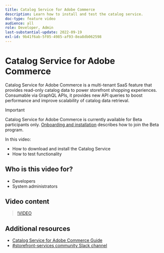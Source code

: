 ```yaml
---
title: Catalog Service for Adobe Commerce
description: Learn how to install and test the catalog service.
doc-type: feature video
audience: all
role: Developer, Admin
last-substantial-update: 2022-09-19
exl-id: 9b41f6ab-5f05-4985-af93-8ea8db062598
---
```

# Catalog Service for Adobe Commerce

Catalog Service for Adobe Commerce is a multi-tenant SaaS feature that provides read-only catalog data to power storefront shopping experiences. Consumable via GraphQL APIs, it provides new API queries to boost performance and improve scalability of catalog data retrieval.

>[!IMPORTANT]
>
>Catalog Service for Adobe Commerce is currently available for Beta participants only. [Onboarding and installation](https://experienceleague.adobe.com/docs/commerce-merchant-services/catalog-service/installation.html) describes how to join the Beta program.

In this video:

- How to download and install the Catalog Service
- How to test functionality

## Who is this video for?

- Developers
- System administrators

## Video content

>[!VIDEO](https://video.tv.adobe.com/v/3409390?quality=12&learn=on)

## Additional resources

- [Catalog Service for Adobe Commerce Guide](https://experienceleague.adobe.com/docs/commerce-merchant-services/catalog-service/guide-overview.html)
- [#storefront-services community Slack channel](https://magentocommeng.slack.com/?redir=%2Farchives%2FC03HVPG8RS4)
